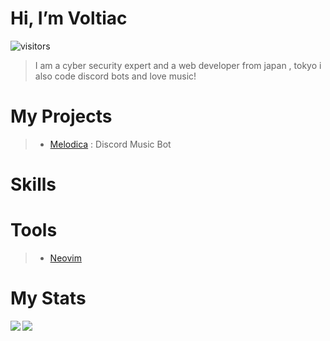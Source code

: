 # Hi, I’m Voltiac
![visitors](https://visitor-badge.glitch.me/badge?page_id=Dev-Voltiac.Dev-Voltiac)

> I am a cyber security expert and a web developer from japan , tokyo i also code discord bots and love music!

# My Projects

> * [Melodica](https://melodica.pages.dev/) : Discord Music Bot

# Skills



# Tools

> * [Neovim](https://neovim.io/)

# My Stats


<a href="https://github.com/dev-voltiac/">
<img align="left" src="https://github-readme-stats.vercel.app/api?username=Dev-Voltiac&count_private=true&show_icons=true&theme=dark" />
</a>
<a href="https://github.com/dev-voltiac/">
<img align="center" src="https://github-readme-stats.vercel.app/api/top-langs/?username=Dev-Voltiac&theme=dark" />
</a>





